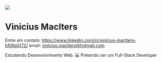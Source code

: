 <img width=""  src="https://cio.com.br/wp-content/uploads/2019/11/por-que-a-linguagem-rust-esta-em-ascensao.jpg">


# Vinicius Maclters 

Entre em contato: https://www.linkedin.com/in/vinicius-maclters-b106a5172/ email: vinicius.maclters@hotmail.com

Estudando Desenvolvimento Web. :computer:
Pretendo ser um Full-Stack Developer





<!--
**viniciusmaclters/ViniciusMaclters** is a ✨ _special_ ✨ repository because its `README.md` (this file) appears on your GitHub profile.





